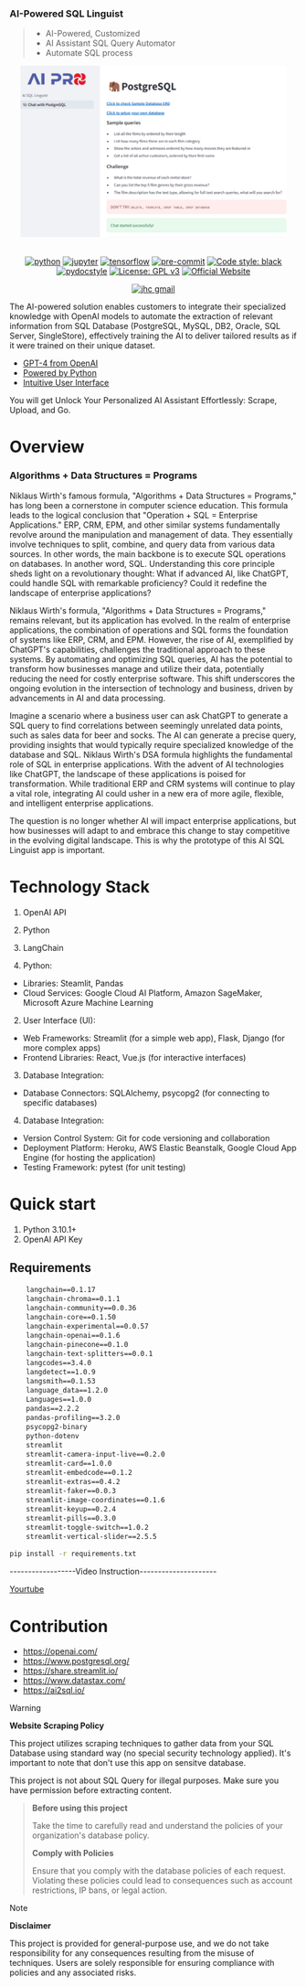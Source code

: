 ### AI-Powered SQL Linguist
> - AI-Powered, Customized
> - AI Assistant SQL Query Automator
> - Automate SQL process

<div align="center">

<a href='https://sqllinguist.streamlit.app/'><img src="/images/Screenshot1.png" alt="SQL Linguist" height=300></img></a>
<br></br>

[![python](https://img.shields.io/badge/Python-3.12-3776AB.svg?style=flat&logo=python&logoColor=white)](https://www.python.org)
[![jupyter](https://img.shields.io/badge/Jupyter-Lab-F37626.svg?style=flat&logo=Jupyter)](https://jupyterlab.readthedocs.io/en/stable)
[![tensorflow](https://img.shields.io/badge/TensorFlow-1.12-FF6F00.svg?style=flat&logo=tensorflow)](https://www.tensorflow.org)
[![pre-commit](https://img.shields.io/badge/pre--commit-enabled-brightgreen?logo=pre-commit&logoColor=white)](https://github.com/pre-commit/pre-commit)
[![Code style: black](https://img.shields.io/badge/code%20style-black-000000.svg)](https://github.com/psf/black)
[![pydocstyle](https://img.shields.io/badge/pydocstyle-enabled-AD4CD3)](http://www.pydocstyle.org/en/stable/)
[![License: GPL v3](https://img.shields.io/badge/License-GPLv3-blue.svg)](https://www.gnu.org/licenses/gpl-3.0)
[![Official Website](<https://img.shields.io/badge/-Visit%20the%20Official%20Website%20%E2%86%92-rgb(21,204,116)?style=for-the-badge>)](https://sqllinguist.streamlit.app/)

[![jhc gmail](https://img.shields.io/badge/Gmail-aiproleo@gmail.com-5087B2.svg?style=flat&logo=gmail)](https://gmail.com)

</div> 

The AI-powered solution enables customers to integrate their specialized knowledge with OpenAI models to automate the extraction of relevant information from SQL Database (PostgreSQL, MySQL, DB2, Oracle, SQL Server, SingleStore), effectively training the AI to deliver tailored results as if it were trained on their unique dataset.

- [GPT-4 from OpenAI](#architecture)
- [Powered by Python](#architecture)
- [Intuitive User Interface](#architecture)

You will get Unlock Your Personalized AI Assistant Effortlessly: Scrape, Upload, and Go.

# Overview

### Algorithms + Data Structures = Programs
Niklaus Wirth's famous formula, "Algorithms + Data Structures = Programs," has long been a cornerstone in computer science education. This formula leads to the logical conclusion that "Operation + SQL = Enterprise Applications." ERP, CRM, EPM, and other similar systems fundamentally revolve around the manipulation and management of data. They essentially involve techniques to split, combine, and query data from various data sources. In other words, the main backbone is to execute SQL operations on databases. In another word, SQL.
Understanding this core principle sheds light on a revolutionary thought: What if advanced AI, like ChatGPT, could handle SQL with remarkable proficiency? Could it redefine the landscape of enterprise applications?

Niklaus Wirth's formula, "Algorithms + Data Structures = Programs," remains relevant, but its application has evolved. In the realm of enterprise applications, the combination of operations and SQL forms the foundation of systems like ERP, CRM, and EPM. However, the rise of AI, exemplified by ChatGPT's capabilities, challenges the traditional approach to these systems. By automating and optimizing SQL queries, AI has the potential to transform how businesses manage and utilize their data, potentially reducing the need for costly enterprise software. This shift underscores the ongoing evolution in the intersection of technology and business, driven by advancements in AI and data processing.

Imagine a scenario where a business user can ask ChatGPT to generate a SQL query to find correlations between seemingly unrelated data points, such as sales data for beer and socks. The AI can generate a precise query, providing insights that would typically require specialized knowledge of the database and SQL.
Niklaus Wirth's DSA formula highlights the fundamental role of SQL in enterprise applications. With the advent of AI technologies like ChatGPT, the landscape of these applications is poised for transformation. While traditional ERP and CRM systems will continue to play a vital role, integrating AI could usher in a new era of more agile, flexible, and intelligent enterprise applications.

The question is no longer whether AI will impact enterprise applications, but how businesses will adapt to and embrace this change to stay competitive in the evolving digital landscape.
This is why the prototype of this AI SQL Linguist app is important.


# Technology Stack

1. OpenAI API
2. Python
3. LangChain

1. Python:
- Libraries: Steamlit, Pandas
- Cloud Services: Google Cloud AI Platform, Amazon SageMaker, Microsoft Azure Machine Learning 
2. User Interface (UI):
- Web Frameworks: Streamlit (for a simple web app), Flask, Django (for more complex apps)
- Frontend Libraries: React, Vue.js (for interactive interfaces)
3. Database Integration:
- Database Connectors: SQLAlchemy, psycopg2 (for connecting to specific databases)
4. Database Integration:
- Version Control System: Git for code versioning and collaboration
- Deployment Platform: Heroku, AWS Elastic Beanstalk, Google Cloud App Engine (for hosting the application)
- Testing Framework: pytest (for unit testing)

# Quick start

1. Python 3.10.1+
2. OpenAI API Key

## Requirements
```
    langchain==0.1.17
    langchain-chroma==0.1.1
    langchain-community==0.0.36
    langchain-core==0.1.50
    langchain-experimental==0.0.57
    langchain-openai==0.1.6
    langchain-pinecone==0.1.0
    langchain-text-splitters==0.0.1
    langcodes==3.4.0
    langdetect==1.0.9
    langsmith==0.1.53
    language_data==1.2.0
    Languages==1.0.0
    pandas==2.2.2
    pandas-profiling==3.2.0
    psycopg2-binary
    python-dotenv
    streamlit
    streamlit-camera-input-live==0.2.0
    streamlit-card==1.0.0
    streamlit-embedcode==0.1.2
    streamlit-extras==0.4.2
    streamlit-faker==0.0.3
    streamlit-image-coordinates==0.1.6
    streamlit-keyup==0.2.4
    streamlit-pills==0.3.0
    streamlit-toggle-switch==1.0.2
    streamlit-vertical-slider==2.5.5
```
```bash
pip install -r requirements.txt
```
------------------Video Instruction---------------------

[Yourtube](https://youtu.be/TlnytEi2lD8?si=jfcDj2MZqBptziZc)

# Contribution
- https://openai.com/
- https://www.postgresql.org/
- https://share.streamlit.io/
- https://www.datastax.com/
- https://ai2sql.io/


> [!WARNING]  
> **Website Scraping Policy**
> 
> This project utilizes scraping techniques to gather data from your SQL Database using standard way (no special security technology applied). It's important to note that don't use this app on sensitve database.
>
> This project is not about SQL Query for illegal purposes. Make sure you have permission before extracting content. 

> **Before using this project**
>
> Take the time to carefully read and understand the policies of your organization's database policy. 
>
> **Comply with Policies** 
>
>Ensure that you comply with the database policies of each request. Violating these policies could lead to consequences such as account restrictions, IP bans, or legal action.

> [!NOTE] 
> **Disclaimer**
> 
>This project is provided for general-purpose use, and we do not take responsibility for any consequences resulting from the misuse of techniques. Users are solely responsible for ensuring compliance with policies and any associated risks.

